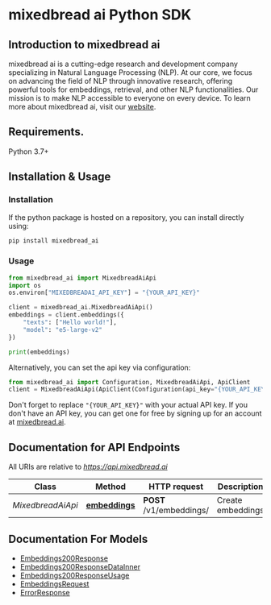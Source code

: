 # mixedbread ai Python SDK

## Introduction to mixedbread ai
mixedbread ai is a cutting-edge research and development company specializing in Natural Language Processing (NLP). At our core, we focus on advancing the field of NLP through innovative research, offering powerful tools for embeddings, retrieval, and other NLP functionalities. Our mission is to make NLP accessible to everyone on every device. To learn more about mixedbread ai, visit our [website](https://mixedbread.ai/).


## Requirements.

Python 3.7+

## Installation & Usage
### Installation

If the python package is hosted on a repository, you can install directly using:

```sh
pip install mixedbread_ai
```

### Usage

```python
from mixedbread_ai import MixedbreadAiApi
import os
os.environ["MIXEDBREADAI_API_KEY"] = "{YOUR_API_KEY}"

client = mixedbread_ai.MixedbreadAiApi()
embeddings = client.embeddings({
    "texts": ["Hello world!"],
    "model": "e5-large-v2"
})

print(embeddings)
```

Alternatively, you can set the api key via configuration:
```python
from mixedbread_ai import Configuration, MixedbreadAiApi, ApiClient
client = MixedbreadAiApi(ApiClient(Configuration(api_key="{YOUR_API_KEY}")))
```

Don't forget to replace `"{YOUR_API_KEY}"` with your actual API key. If you don't have an API key, you can get one for free by signing up for an account at [mixedbread.ai](https://mixedbread.ai/).

## Documentation for API Endpoints

All URIs are relative to *https://api.mixedbread.ai*

Class | Method | HTTP request | Description
------------ | ------------- | ------------- | -------------
*MixedbreadAiApi* | [**embeddings**](docs/MixedbreadAiApi.md#embeddings) | **POST** /v1/embeddings/ | Create embeddings


## Documentation For Models

 - [Embeddings200Response](docs/Embeddings200Response.md)
 - [Embeddings200ResponseDataInner](docs/Embeddings200ResponseDataInner.md)
 - [Embeddings200ResponseUsage](docs/Embeddings200ResponseUsage.md)
 - [EmbeddingsRequest](docs/EmbeddingsRequest.md)
 - [ErrorResponse](docs/ErrorResponse.md)


